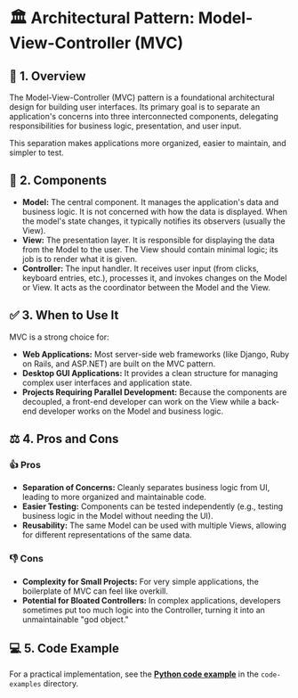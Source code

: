 # 🏛️ Architectural Pattern: Model-View-Controller (MVC)

## 🎯 1. Overview

The Model-View-Controller (MVC) pattern is a foundational architectural design for building user interfaces. Its primary goal is to separate an application's concerns into three interconnected components, delegating responsibilities for business logic, presentation, and user input.

This separation makes applications more organized, easier to maintain, and simpler to test.

## 🧩 2. Components

* **Model:** The central component. It manages the application's data and business logic. It is not concerned with how the data is displayed. When the model's state changes, it typically notifies its observers (usually the View).
* **View:** The presentation layer. It is responsible for displaying the data from the Model to the user. The View should contain minimal logic; its job is to render what it is given.
* **Controller:** The input handler. It receives user input (from clicks, keyboard entries, etc.), processes it, and invokes changes on the Model or View. It acts as the coordinator between the Model and the View.

## ✅ 3. When to Use It

MVC is a strong choice for:
* **Web Applications:** Most server-side web frameworks (like Django, Ruby on Rails, and ASP.NET) are built on the MVC pattern.
* **Desktop GUI Applications:** It provides a clean structure for managing complex user interfaces and application state.
* **Projects Requiring Parallel Development:** Because the components are decoupled, a front-end developer can work on the View while a back-end developer works on the Model and business logic.

## ⚖️ 4. Pros and Cons

### 👍 Pros
* **Separation of Concerns:** Cleanly separates business logic from UI, leading to more organized and maintainable code.
* **Easier Testing:** Components can be tested independently (e.g., testing business logic in the Model without needing the UI).
* **Reusability:** The same Model can be used with multiple Views, allowing for different representations of the same data.

### 👎 Cons
* **Complexity for Small Projects:** For very simple applications, the boilerplate of MVC can feel like overkill.
* **Potential for Bloated Controllers:** In complex applications, developers sometimes put too much logic into the Controller, turning it into an unmaintainable "god object."

## 💻 5. Code Example

For a practical implementation, see the [**Python code example**](./code-examples/python/) in the `code-examples` directory.
